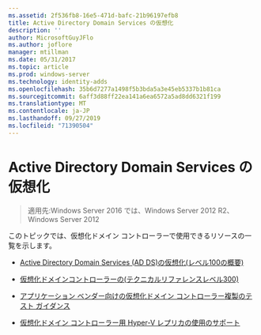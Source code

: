 ```yaml
---
ms.assetid: 2f536fb8-16e5-471d-bafc-21b96197efb8
title: Active Directory Domain Services の仮想化
description: ''
author: MicrosoftGuyJFlo
ms.author: joflore
manager: mtillman
ms.date: 05/31/2017
ms.topic: article
ms.prod: windows-server
ms.technology: identity-adds
ms.openlocfilehash: 35b6d7277a1498f5b3bda5a3e45eb5337b1b81ca
ms.sourcegitcommit: 6aff3d88ff22ea141a6ea6572a5ad8dd6321f199
ms.translationtype: MT
ms.contentlocale: ja-JP
ms.lasthandoff: 09/27/2019
ms.locfileid: "71390504"
---
```

# <a name="active-directory-domain-services-virtualization"></a>Active Directory Domain Services の仮想化

>適用先:Windows Server 2016 では、Windows Server 2012 R2、Windows Server 2012

このトピックでは、仮想化ドメイン コントローラーで使用できるリソースの一覧を示します。  
  
-   [Active Directory Domain Services &#40;AD DS&#41;の仮想化&#40;レベル100の概要&#41;](../../../ad-ds/Introduction-to-Active-Directory-Domain-Services-AD-DS-Virtualization-Level-100.md)  
  
-   [仮想化ドメインコントローラーの&#40;テクニカルリファレンスレベル300&#41;](../../../ad-ds/deploy/virtual-dc/Virtualized-Domain-Controller-Technical-Reference--Level-300-.md)  
  
-   [アプリケーション ベンダー向けの仮想化ドメイン コントローラー複製のテスト ガイダンス](../../../ad-ds/reference/virtual-dc/Virtualized-Domain-Controller-Cloning-Test-Guidance-for-Application-Vendors.md)  
  
-   [仮想化ドメイン コントローラー用 Hyper-V レプリカの使用のサポート](../../../ad-ds/get-started/virtual-dc/Support-for-using-Hyper-V-Replica-for-virtualized-domain-controllers.md)  
  



